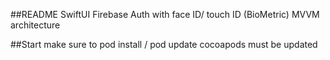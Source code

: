 ##README
SwiftUI 
Firebase Auth with face ID/ touch ID (BioMetric)
MVVM architecture

##Start
make sure to pod install / pod update
cocoapods must be updated 

